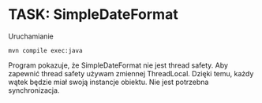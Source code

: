 # TASK: SimpleDateFormat

Uruchamianie
```
mvn compile exec:java
```
Program pokazuje, że SimpleDateFormat nie jest thread safety. Aby zapewnić thread safety używam zmiennej ThreadLocal. Dzięki temu, każdy wątek będzie miał swoją instancje obiektu. Nie jest potrzebna synchronizacja.
